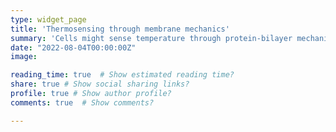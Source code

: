 ```yaml
---
type: widget_page
title: 'Thermosensing through membrane mechanics'
summary: 'Cells might sense temperature through protein-bilayer mechanical interactions'
date: "2022-08-04T00:00:00Z"
image:

reading_time: true  # Show estimated reading time?
share: true # Show social sharing links?
profile: true # Show author profile?
comments: true  # Show comments?

---
```

